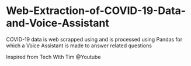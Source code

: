 # Web-Extraction-of-COVID-19-Data-and-Voice-Assistant
COVID-19 data is web scrapped using and is processed using Pandas for which a Voice Assistant is made to answer related questions


Inspired from Tech With Tim @Youtube
